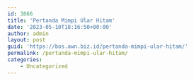 ```yaml
---
id: 3866
title: 'Pertanda Mimpi Ular Hitam'
date: '2023-05-10T18:16:50+00:00'
author: admin
layout: post
guid: 'https://bos.awn.biz.id/pertanda-mimpi-ular-hitam/'
permalink: /pertanda-mimpi-ular-hitam/
categories:
    - Uncategorized
---
```


